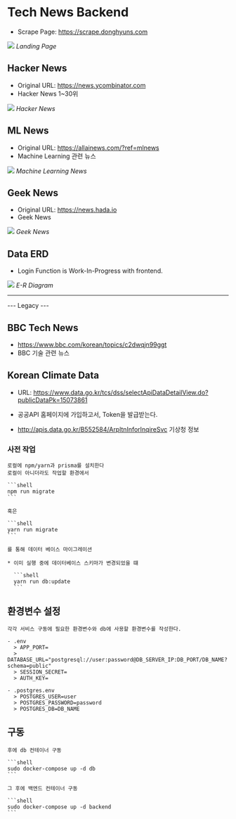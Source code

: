 # Tech News Backend

- Scrape Page: https://scrape.donghyuns.com

<img src="images/landing.png"/>
<em>Landing Page</em>

## Hacker News

- Original URL: https://news.ycombinator.com
- Hacker News 1~30위

<img src="images/hacker.png"/>
<em>Hacker News</em>

## ML News

- Original URL: https://allainews.com/?ref=mlnews
- Machine Learning 관련 뉴스

<img src="images/ml.png" />
<em>Machine Learning News</em>

## Geek News

- Original URL: https://news.hada.io
- Geek News

<img src="images/geek.png" />
<em>Geek News</em>

## Data ERD

- Login Function is Work-In-Progress with frontend.

<img src="erd_news.png"/>
<em>E-R Diagram</em>

---

--- Legacy ---

## BBC Tech News

- https://www.bbc.com/korean/topics/c2dwqjn99ggt
- BBC 기술 관련 뉴스


## Korean Climate Data

- URL: https://www.data.go.kr/tcs/dss/selectApiDataDetailView.do?publicDataPk=15073861

- 공공API 홈페이지에 가입하고서, Token을 발급받는다.

- http://apis.data.go.kr/B552584/ArpltnInforInqireSvc
  기상청 정보

### 사전 작업

    로컬에 npm/yarn과 prisma를 설치한다
    로컬이 아니더라도 작업할 환경에서

    ```shell
    npm run migrate
    ```

    혹은

    ```shell
    yarn run migrate
    ```

    를 통해 데이터 베이스 마이그레이션

    * 이미 실행 중에 데이터베이스 스키마가 변경되었을 떄

      ```shell
      yarn run db:update
      ```

## 환경변수 설정

    각각 서비스 구동에 필요한 환경변수와 db에 사용할 환경변수를 작성한다.

    - .env
      > APP_PORT=
      > DATABASE_URL="postgresql://user:password@DB_SERVER_IP:DB_PORT/DB_NAME?schema=public"
      > SESSION_SECRET=
      > AUTH_KEY=

    - .postgres.env
      > POSTGRES_USER=user
      > POSTGRES_PASSWORD=password
      > POSTGRES_DB=DB_NAME

## 구동

    후에 db 컨테이너 구동

    ```shell
    sudo docker-compose up -d db
    ```

    그 후에 백엔드 컨테이너 구동

    ```shell
    sudo docker-compose up -d backend
    ```
